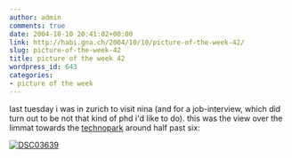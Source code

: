 ```yaml
---
author: admin
comments: true
date: 2004-10-10 20:41:02+00:00
link: http://habi.gna.ch/2004/10/10/picture-of-the-week-42/
slug: picture-of-the-week-42
title: picture of the week 42
wordpress_id: 643
categories:
- picture of the week
---
```


last tuesday i was in zurich to visit nina (and for a job-interview, which did turn out to be not that kind of phd i'd like to do).
this was the view over the limmat towards the [technopark](http://map.search.ch/zuerich/technoparkstr) around half past six:

[![DSC03639](http://habi.gna.ch/blog/images/DSC03639-tm.jpg)](http://habi.gna.ch/blog/images/DSC03639.JPG)

